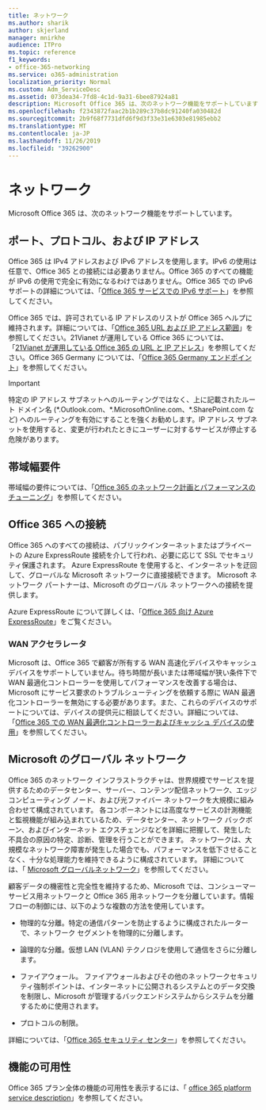 ```yaml
---
title: ネットワーク
ms.author: sharik
author: skjerland
manager: mnirkhe
audience: ITPro
ms.topic: reference
f1_keywords:
- office-365-networking
ms.service: o365-administration
localization_priority: Normal
ms.custom: Adm_ServiceDesc
ms.assetid: 073dea34-7fd8-4c1d-9a31-6bee87924a81
description: Microsoft Office 365 は、次のネットワーク機能をサポートしています。
ms.openlocfilehash: f2343872faac2b1b289c37b8dc91240fa030482d
ms.sourcegitcommit: 2b9f68f7731dfd6f9d3f33e31e6303e81985ebb2
ms.translationtype: MT
ms.contentlocale: ja-JP
ms.lasthandoff: 11/26/2019
ms.locfileid: "39262900"
---
```

# <a name="networking"></a>ネットワーク

Microsoft Office 365 は、次のネットワーク機能をサポートしています。
  
## <a name="ports-protocols-and-ip-addresses"></a>ポート、プロトコル、および IP アドレス

Office 365 は IPv4 アドレスおよび IPv6 アドレスを使用します。IPv6 の使用は任意で、Office 365 との接続には必要ありません。Office 365 のすべての機能が IPv6 の使用で完全に有効になるわけではありません。Office 365 での IPv6 サポートの詳細については、「[Office 365 サービスでの IPv6 サポート](https://docs.microsoft.com/office365/enterprise/ipv6-support)」を参照してください。
  
Office 365 では、許可されている IP アドレスのリストが Office 365 ヘルプに維持されます。詳細については、「[Office 365 URL および IP アドレス範囲](https://docs.microsoft.com/office365/enterprise/urls-and-ip-address-ranges)」を参照してください。21Vianet が運用している Office 365 については、「[21Vianet が運用している Office 365 の URL と IP アドレス](https://docs.microsoft.com/office365/enterprise/managing-office-365-endpoints)」を参照してください。Office 365 Germany については、「[Office 365 Germany エンドポイント](https://support.office.com/article/Office-365-Germany-endpoints-8a113a50-0071-4155-bb8e-eba5a8dbd4c8)」を参照してください。
  
> [!IMPORTANT]
> 特定の IP アドレス サブネットへのルーティングではなく、上に記載されたルート ドメイン名 (\*.Outlook.com、\*.MicrosoftOnline.com、\*.SharePoint.com など) へのルーティングを有効にすることを強くお勧めします。IP アドレス サブネットを使用すると、変更が行われたときにユーザーに対するサービスが停止する危険があります。 
  
## <a name="bandwidth-requirements"></a>帯域幅要件

帯域幅の要件については、「[Office 365 のネットワーク計画とパフォーマンスのチューニング](https://docs.microsoft.com/office365/enterprise/network-planning-and-performance)」を参照してください。
  
## <a name="connecting-to-office-365"></a>Office 365 への接続

Office 365 へのすべての接続は、パブリックインターネットまたはプライベートの Azure ExpressRoute 接続を介して行われ、必要に応じて SSL でセキュリティ保護されます。 Azure ExpressRoute を使用すると、インターネットを迂回して、グローバルな Microsoft ネットワークに直接接続できます。 Microsoft ネットワーク パートナーは、Microsoft のグローバル ネットワークへの接続を提供します。
  
Azure ExpressRoute について詳しくは、「[Office 365 向け Azure ExpressRoute](https://aka.ms/expressrouteoffice365)」をご覧ください。
  
### <a name="wan-accelerators"></a>WAN アクセラレータ

Microsoft は、Office 365 で顧客が所有する WAN 高速化デバイスやキャッシュ デバイスをサポートしていません。待ち時間が長いまたは帯域幅が狭い条件下で WAN 最適化コントローラーを使用してパフォーマンスを改善する場合は、Microsoft にサービス要求のトラブルシューティングを依頼する際に WAN 最適化コントローラーを無効にする必要があります。また、これらのデバイスのサポートについては、デバイスの提供元に相談してください。詳細については、「[Office 365 での WAN 最適化コントローラーおよびキャッシュ デバイスの使用](https://support.microsoft.com/help/2690045/using-third-party-network-devices-or-solutions-with-office-365)」を参照してください。
  
## <a name="the-global-microsoft-network"></a>Microsoft のグローバル ネットワーク

Office 365 のネットワーク インフラストラクチャは、世界規模でサービスを提供するためのデータセンター、サーバー、コンテンツ配信ネットワーク、エッジ コンピューティング ノード、および光ファイバー ネットワークを大規模に組み合わせて構成されています。 各コンポーネントには高度なサービスの計測機能と監視機能が組み込まれているため、データセンター、ネットワーク バックボーン、およびインターネット エクスチェンジなどを詳細に把握して、発生した不具合の原因の特定、診断、管理を行うことができます。 ネットワークは、大規模なネットワーク障害が発生した場合でも、パフォーマンスを低下させることなく、十分な処理能力を維持できるように構成されています。 詳細については、「 [Microsoft グローバルネットワーク](https://docs.microsoft.com/azure/networking/microsoft-global-network)」を参照してください。 
  
顧客データの機密性と完全性を維持するため、Microsoft では、コンシューマー サービス用ネットワークと Office 365 用ネットワークを分離しています。情報フローの制御には、以下のような複数の方法を使用しています。
  
- 物理的な分離。特定の通信パターンを防止するように構成されたルーターで、ネットワーク セグメントを物理的に分離します。
    
- 論理的な分離。仮想 LAN (VLAN) テクノロジを使用して通信をさらに分離します。
    
- ファイアウォール。 ファイアウォールおよびその他のネットワークセキュリティ強制ポイントは、インターネットに公開されるシステムとのデータ交換を制限し、Microsoft が管理するバックエンドシステムからシステムを分離するために使用されます。 
    
- プロトコルの制限。
    
詳細については、「[Office 365 セキュリティ センター](https://www.microsoft.com/trust-center)」を参照してください。 
  
## <a name="feature-availability"></a>機能の可用性

Office 365 プラン全体の機能の可用性を表示するには、「 [office 365 platform service description](office-365-platform-service-description.md)」を参照してください。
  

